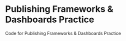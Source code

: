# Publishing Frameworks & Dashboards Practice
Code for Publishing Frameworks &amp; Dashboards Practice

